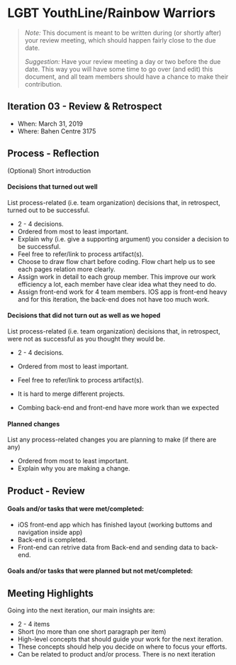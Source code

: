 # LGBT YouthLine/Rainbow Warriors

 > _Note:_ This document is meant to be written during (or shortly after) your review meeting, which should happen fairly close to the due date.      
 >      
 > _Suggestion:_ Have your review meeting a day or two before the due date. This way you will have some time to go over (and edit) this document, and all team members should have a chance to make their contribution.


## Iteration 03 - Review & Retrospect

 * When: March 31, 2019
 * Where: Bahen Centre 3175

## Process - Reflection

(Optional) Short introduction

#### Decisions that turned out well

List process-related (i.e. team organization) decisions that, in retrospect, turned out to be successful.


 * 2 - 4 decisions.
 * Ordered from most to least important.
 * Explain why (i.e. give a supporting argument) you consider a decision to be successful.
 * Feel free to refer/link to process artifact(s).
* Choose to draw flow chart before coding. Flow chart help us to see each pages relation more clearly.
 * Assign work in detail to each group member. This improve our work efficiency a lot, each member have clear idea what they need to do.
 * Assign front-end work for 4 team members. IOS app is front-end heavy and for this iteration, the back-end does not have too much work.
#### Decisions that did not turn out as well as we hoped

List process-related (i.e. team organization) decisions that, in retrospect, were not as successful as you thought they would be.

 * 2 - 4 decisions.
 * Ordered from most to least important.
 * Feel free to refer/link to process artifact(s).

 * It is hard to merge different projects. 
 * Combing back-end and front-end have more work than we expected

#### Planned changes

List any process-related changes you are planning to make (if there are any)

 * Ordered from most to least important.
 * Explain why you are making a change.


## Product - Review



#### Goals and/or tasks that were met/completed:

 * iOS front-end app which has finished layout (working buttoms and navigation inside app) 
 * Back-end is completed.
 * Front-end can retrive data from Back-end and sending data to back-end.
 
#### Goals and/or tasks that were planned but not met/completed:


## Meeting Highlights

Going into the next iteration, our main insights are:

 * 2 - 4 items
 * Short (no more than one short paragraph per item)
 * High-level concepts that should guide your work for the next iteration.
 * These concepts should help you decide on where to focus your efforts.
 * Can be related to product and/or process.
There is no next iteration
